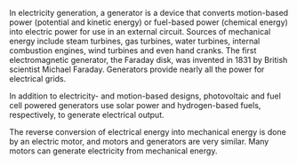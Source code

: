 In electricity generation, a generator is a device that converts motion-based power (potential and kinetic energy) or fuel-based power (chemical energy) into electric power for use in an external circuit. Sources of mechanical energy include steam turbines, gas turbines, water turbines, internal combustion engines, wind turbines and even hand cranks. The first electromagnetic generator, the Faraday disk, was invented in 1831 by British scientist Michael Faraday. Generators provide nearly all the power for electrical grids.

In addition to electricity- and motion-based designs, photovoltaic and fuel cell powered generators use solar power and hydrogen-based fuels, respectively, to generate electrical output.

The reverse conversion of electrical energy into mechanical energy is done by an electric motor, and motors and generators are very similar. Many motors can generate electricity from mechanical energy.